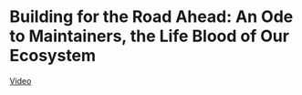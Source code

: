 # Building for the Road Ahead: An Ode to Maintainers, the Life Blood of Our Ecosystem

[Video](https://youtu.be/DWFzChxXXrU?t=469)
